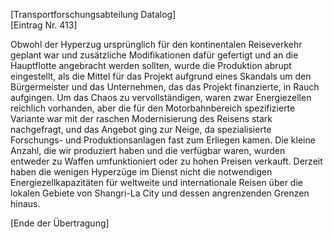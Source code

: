 [Transportforschungsabteilung Datalog]  
[Eintrag Nr. 413]  
  
Obwohl der Hyperzug ursprünglich für den kontinentalen Reiseverkehr geplant war und zusätzliche Modifikationen dafür gefertigt und an die Hauptflotte angebracht werden sollten, wurde die Produktion abrupt eingestellt, als die Mittel für das Projekt aufgrund eines Skandals um den Bürgermeister und das Unternehmen, das das Projekt finanzierte, in Rauch aufgingen. Um das Chaos zu vervollständigen, waren zwar Energiezellen reichlich vorhanden, aber die für den Motorbahnbereich spezifizierte Variante war mit der raschen Modernisierung des Reisens stark nachgefragt, und das Angebot ging zur Neige, da spezialisierte Forschungs- und Produktionsanlagen fast zum Erliegen kamen. Die kleine Anzahl, die wir produziert haben und die verfügbar waren, wurden entweder zu Waffen umfunktioniert oder zu hohen Preisen verkauft. Derzeit haben die wenigen Hyperzüge im Dienst nicht die notwendigen Energiezellkapazitäten für weltweite und internationale Reisen über die lokalen Gebiete von Shangri-La City und dessen angrenzenden Grenzen hinaus.  
  
[Ende der Übertragung]  
